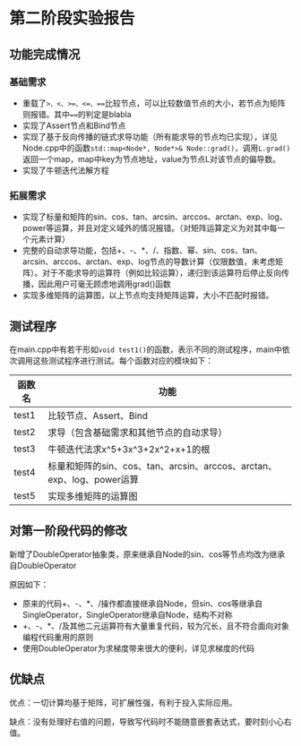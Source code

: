 # 第二阶段实验报告

## 功能完成情况

### 基础需求

- 重载了`>、<、>=、<=、==`比较节点，可以比较数值节点的大小，若节点为矩阵则报错。其中`==`的判定是blabla
- 实现了Assert节点和Bind节点
- 实现了基于反向传播的链式求导功能（所有能求导的节点均已实现），详见Node.cpp中的函数`std::map<Node*, Node*>& Node::grad()`，调用`L.grad()`返回一个map，map中key为节点地址，value为节点L对该节点的偏导数。
- 实现了牛顿迭代法解方程

### 拓展需求

- 实现了标量和矩阵的sin、cos、tan、arcsin、arccos、arctan、exp、log、power等运算，并且对定义域外的情况报错。（对矩阵运算定义为对其中每一个元素计算）
- 完整的自动求导功能，包括+、-、*、/、指数、幂、sin、cos、tan、arcsin、arccos、arctan、exp、log节点的导数计算（仅限数值，未考虑矩阵）。对于不能求导的运算符（例如比较运算），递归到该运算符后停止反向传播，因此用户可毫无顾虑地调用grad()函数
- 实现多维矩阵的运算图，以上节点均支持矩阵运算，大小不匹配时报错。

## 测试程序

在main.cpp中有若干形如`void test1()`的函数，表示不同的测试程序，main中依次调用这些测试程序进行测试。每个函数对应的模块如下：

|函数名|功能|
|---|---|
|test1|比较节点、Assert、Bind|
|test2|求导（包含基础需求和其他节点的自动求导）|
|test3|牛顿迭代法求x^5+3x^3+2x^2+x+1的根|
|test4|标量和矩阵的sin、cos、tan、arcsin、arccos、arctan、exp、log、power运算|
|test5|实现多维矩阵的运算图|

## 对第一阶段代码的修改

新增了DoubleOperator抽象类，原来继承自Node的sin、cos等节点均改为继承自DoubleOperator

原因如下：

- 原来的代码+、-、*、/操作都直接继承自Node，但sin、cos等继承自SingleOperator，SingleOperator继承自Node，结构不对称
- +、-、*、/及其他二元运算符有大量重复代码，较为冗长，且不符合面向对象编程代码重用的原则
- 使用DoubleOperator为求梯度带来很大的便利，详见求梯度的代码

## 优缺点

优点：一切计算均基于矩阵，可扩展性强，有利于投入实际应用。

缺点：没有处理好右值的问题，导致写代码时不能随意嵌套表达式，要时刻小心右值。
